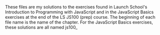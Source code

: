 These files are my solutions to the exercises found in Launch School's Introduction to Programming 
with JavaScript and in the JavaScript Basics exercises at the end of the LS JS100 (prep) course.
The beginning of each file name is the name of the chapter. 
For the JavaScript Basics exercises, these solutions are all named js100_
